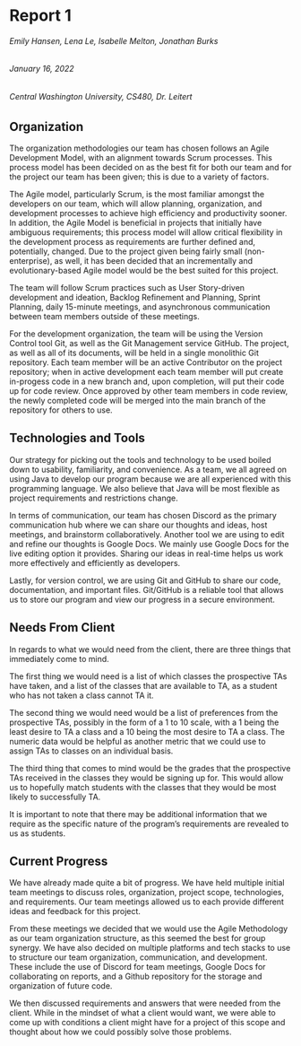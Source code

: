 # Report 1

###### Emily Hansen, Lena Le, Isabelle Melton, Jonathan Burks

###### January 16, 2022

###### Central Washington University, CS480, Dr. Leitert

## Organization

The organization methodologies our team has chosen follows an Agile Development Model, with an
alignment towards Scrum processes. This process model has been decided on as the best fit for both
our team and for the project our team has been given; this is due to a variety of factors.

The Agile model, particularly Scrum, is the most familiar amongst the developers on our team, which
will allow planning, organization, and development processes to achieve high efficiency and
productivity sooner. In addition, the Agile Model is beneficial in projects that initially have
ambiguous requirements; this process model will allow critical flexibility in the development
process as requirements are further defined and, potentially, changed. Due to the project given
being fairly small (non-enterprise), as well, it has been decided that an incrementally and
evolutionary-based Agile model would be the best suited for this project.

The team will follow Scrum practices such as User Story-driven development and ideation, Backlog
Refinement and Planning, Sprint Planning, daily 15-minute meetings, and asynchronous communication
between team members outside of these meetings.

For the development organization, the team will be using the Version Control tool Git, as well as
the Git Management service GitHub. The project, as well as all of its documents, will be held in a
single monolithic Git repository. Each team member will be an active Contributor on the project
repository; when in active development each team member will put create in-progess code in a new
branch and, upon completion, will put their code up for code review. Once approved by other team
members in code review, the newly completed code will be merged into the main branch of the
repository for others to use.

## Technologies and Tools

Our strategy for picking out the tools and technology to be used boiled down to usability, familiarity, and convenience. As a team, we all agreed on using Java to develop our program because we are all experienced with this programming language. We also believe that Java will be most flexible as project requirements and restrictions change. 

In terms of communication, our team has chosen Discord as the primary communication hub where we can share our thoughts and ideas, host meetings, and brainstorm collaboratively. Another tool we are using to edit and refine our thoughts is Google Docs. We mainly use Google Docs for the live editing option it provides. Sharing our ideas in real-time helps us work more effectively and efficiently as developers. 

Lastly, for version control, we are using Git and GitHub to share our code, documentation, and important files. Git/GitHub is a reliable tool that allows us to store our program and view our progress in a secure environment.

## Needs From Client

In regards to what we would need from the client, there are three things that immediately come to
mind.

The first thing we would need is a list of which classes the prospective TAs have taken, and a list
of the classes that are available to TA, as a student who has not taken a class cannot TA it.

The second thing we would need would be a list of preferences from the prospective TAs, possibly in
the form of a 1 to 10 scale, with a 1 being the least desire to TA a class and a 10 being the most
desire to TA a class. The numeric data would be helpful as another metric that we could use to
assign TAs to classes on an individual basis.

The third thing that comes to mind would be the grades that the prospective TAs received in the
classes they would be signing up for. This would allow us to hopefully match students with the
classes that they would be most likely to successfully TA.

It is important to note that there may be additional information that we require as the specific
nature of the program’s requirements are revealed to us as students.

## Current Progress

We have already made quite a bit of progress. We have held multiple initial team meetings to discuss roles, organization, project scope, technologies, and requirements. Our team meetings allowed us to each provide different ideas and feedback for this project.

From these meetings we decided that we would use the Agile Methodology as our team organization structure, as this seemed the best for group synergy. We have also decided on multiple platforms and tech stacks to use to structure our team organization, communication, and development. These include the use of Discord for team meetings, Google Docs for collaborating on reports, and a Github repository for the storage and organization of future code. 

We then discussed requirements and answers that were needed from the client. While in the mindset of what a client would want, we were able to come up with conditions a client might have for a project of this scope and thought about how we could possibly solve those problems.

